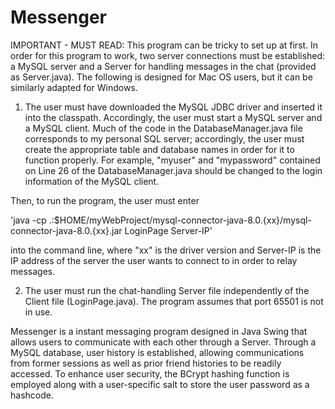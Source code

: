 # Messenger

IMPORTANT - MUST READ: This program can be tricky to set up at first. In order for this program to work, two server connections must be established: a MySQL server and a Server for handling
messages in the chat (provided as Server.java). The following is designed for Mac OS users,
but it can be similarly adapted for Windows.

  1) The user must have downloaded the MySQL JDBC driver and inserted it into the classpath.
  Accordingly, the user must start a MySQL server and a MySQL client. Much of the code in the
  DatabaseManager.java file corresponds to my personal SQL server; accordingly, the user must
  create the appropriate table and database names in order for it to function properly. For example,
  "myuser" and "mypassword"  contained on Line 26 of the DatabaseManager.java should be changed to 
  the login information of the MySQL client.
  
  Then, to run the program, the user must enter 
  
  'java -cp .:$HOME/myWebProject/mysql-connector-java-8.0.{xx}/mysql-connector-java-8.0.{xx}.jar LoginPage Server-IP'
  
  into the command line, where "xx" is the driver version and Server-IP is the IP address of the server the user wants 
  to connect to in order to relay messages.
  
  2) The user must run the chat-handling Server file independently of the Client file (LoginPage.java). The program assumes that port 65501 is not in use.
  
  
  
  Messenger is a instant messaging program designed in Java Swing that allows users to communicate with each other 
  through a Server. Through a MySQL database, user history is established, allowing communications from former 
  sessions as well as prior friend histories to be readily accessed. To enhance user security, the BCrypt hashing function is employed along with a user-specific salt to store the user password as a hashcode. 
